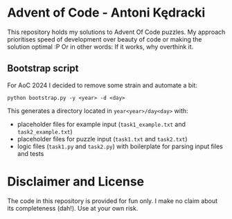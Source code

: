 # Advent of Code - Antoni Kędracki

This repository holds my solutions to Advent Of Code puzzles. My approach prioritises 
speed of development over beauty of code or making the solution optimal :P Or in 
other words: If it works, why overthink it.

## Bootstrap script

For AoC 2024 I decided to remove some strain and automate a bit: 

```
python bootstrap.py -y <year> -d <day>
```

This generates a directory located in `year<year>/day<day>` with:

* placeholder files for example input (`task1_example.txt` and `task2_example.txt`)
* placeholder files for puzzle input (`task1.txt` and `task2.txt`)
* logic files (`task1.py` and `task2.py`) with boilerplate for parsing input files and tests

# Disclaimer and License

The code in this repository is provided for fun only. I make no claim about its completeness (dah!). 
Use at your own risk.


